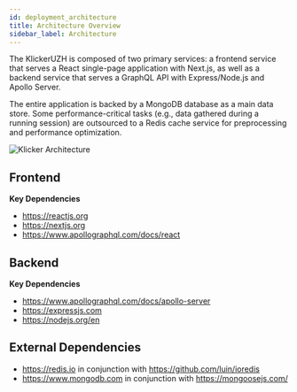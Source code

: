 ```yaml
---
id: deployment_architecture
title: Architecture Overview
sidebar_label: Architecture
---
```


The KlickerUZH is composed of two primary services: a frontend service that serves a React single-page application with Next.js, as well as a backend service that serves a GraphQL API with Express/Node.js and Apollo Server.

The entire application is backed by a MongoDB database as a main data store. Some performance-critical tasks (e.g., data gathered during a running session) are outsourced to a Redis cache service for preprocessing and performance optimization.

![Klicker Architecture](/img/klicker_architecture.png)

## Frontend

**Key Dependencies**

- https://reactjs.org
- https://nextjs.org
- https://www.apollographql.com/docs/react

## Backend

**Key Dependencies**

- https://www.apollographql.com/docs/apollo-server
- https://expressjs.com
- https://nodejs.org/en

## External Dependencies

- https://redis.io in conjunction with https://github.com/luin/ioredis
- https://www.mongodb.com in conjunction with https://mongoosejs.com/
